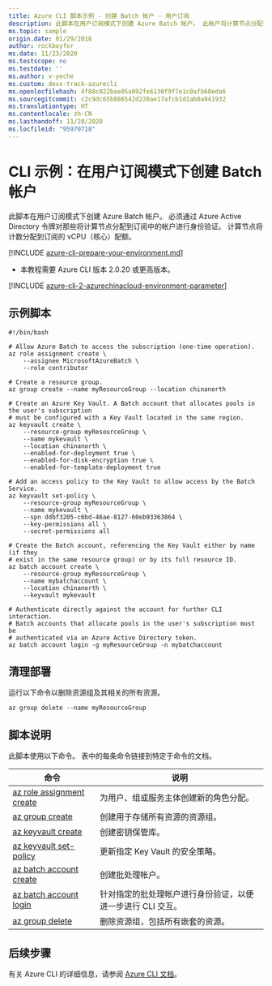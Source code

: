 ```yaml
---
title: Azure CLI 脚本示例 - 创建 Batch 帐户 - 用户订阅
description: 此脚本在用户订阅模式下创建 Azure Batch 帐户。 此帐户将计算节点分配到你的订阅。
ms.topic: sample
origin.date: 01/29/2018
author: rockboyfor
ms.date: 11/23/2020
ms.testscope: no
ms.testdate: ''
ms.author: v-yeche
ms.custom: devx-track-azurecli
ms.openlocfilehash: 4f88c022bae05a092fe6130f9f7e1c0afb60eda6
ms.sourcegitcommit: c2c9dc65b886542d220ae17afcb1d1ab0a941932
ms.translationtype: HT
ms.contentlocale: zh-CN
ms.lasthandoff: 11/20/2020
ms.locfileid: "95970718"
---
```

# <a name="cli-example-create-a-batch-account-in-user-subscription-mode"></a>CLI 示例：在用户订阅模式下创建 Batch 帐户

此脚本在用户订阅模式下创建 Azure Batch 帐户。 必须通过 Azure Active Directory 令牌对那些将计算节点分配到订阅中的帐户进行身份验证。 计算节点将计数分配到订阅的 vCPU（核心）配额。 

[!INCLUDE [azure-cli-prepare-your-environment.md](../../../includes/azure-cli-prepare-your-environment.md)]

- 本教程需要 Azure CLI 版本 2.0.20 或更高版本。

<!--Not Available on Azure Cloud Shell-->

[!INCLUDE [azure-cli-2-azurechinacloud-environment-parameter](../../../includes/azure-cli-2-azurechinacloud-environment-parameter.md)]

## <a name="example-script"></a>示例脚本

```azurecli
#!/bin/bash

# Allow Azure Batch to access the subscription (one-time operation).
az role assignment create \
    --assignee MicrosoftAzureBatch \
    --role contributor

# Create a resource group.
az group create --name myResourceGroup --location chinanorth

# Create an Azure Key Vault. A Batch account that allocates pools in the user's subscription 
# must be configured with a Key Vault located in the same region. 
az keyvault create \
    --resource-group myResourceGroup \
    --name mykevault \
    --location chinanorth \
    --enabled-for-deployment true \
    --enabled-for-disk-encryption true \
    --enabled-for-template-deployment true

# Add an access policy to the Key Vault to allow access by the Batch Service.
az keyvault set-policy \
    --resource-group myResourceGroup \
    --name mykevault \
    --spn ddbf3205-c6bd-46ae-8127-60eb93363864 \
    --key-permissions all \
    --secret-permissions all

# Create the Batch account, referencing the Key Vault either by name (if they
# exist in the same resource group) or by its full resource ID.
az batch account create \
    --resource-group myResourceGroup \
    --name mybatchaccount \
    --location chinanorth \
    --keyvault mykevault

# Authenticate directly against the account for further CLI interaction.
# Batch accounts that allocate pools in the user's subscription must be
# authenticated via an Azure Active Directory token.
az batch account login -g myResourceGroup -n mybatchaccount

```

## <a name="clean-up-deployment"></a>清理部署

运行以下命令以删除资源组及其相关的所有资源。

```azurecli
az group delete --name myResourceGroup
```

## <a name="script-explanation"></a>脚本说明

此脚本使用以下命令。 表中的每条命令链接到特定于命令的文档。

| 命令 | 说明 |
|---|---|
| [az role assignment create](https://docs.azure.cn/cli/role#az-role-assignment-create) | 为用户、组或服务主体创建新的角色分配。 |
| [az group create](https://docs.azure.cn/cli/group#az_group_create) | 创建用于存储所有资源的资源组。 |
| [az keyvault create](https://docs.azure.cn/cli/keyvault#az_keyvault_create) | 创建密钥保管库。 |
| [az keyvault set-policy](https://docs.azure.cn/cli/keyvault#az_keyvault_set_policy) | 更新指定 Key Vault 的安全策略。 |
| [az batch account create](https://docs.azure.cn/cli/batch/account#az_batch_account_create) | 创建批处理帐户。  |
| [az batch account login](https://docs.azure.cn/cli/batch/account#az_batch_account_login) | 针对指定的批处理帐户进行身份验证，以便进一步进行 CLI 交互。  |
| [az group delete](https://docs.azure.cn/cli/group#az_group_delete) | 删除资源组，包括所有嵌套的资源。 |

## <a name="next-steps"></a>后续步骤

有关 Azure CLI 的详细信息，请参阅 [Azure CLI 文档](https://docs.azure.cn/cli)。

<!-- Update_Description: update meta properties, wording update, update link -->